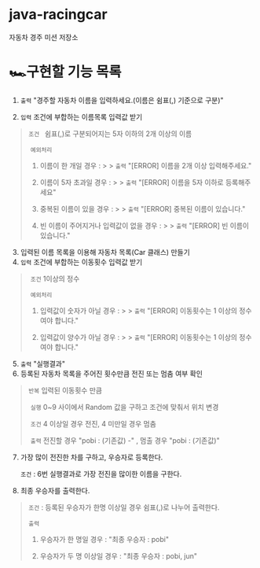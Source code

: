# java-racingcar

자동차 경주 미션 저장소

# 🏎구현할 기능 목록

1. `출력`  "경주할 자동차 이름을 입력하세요.(이름은 쉼표(,) 기준으로 구분)"

2. `입력`  조건에 부합하는 이름목록 입력값 받기

> `조건 `  쉼표(,)로 구분되어지는 5자 이하의 2개 이상의 이름
>
> ​	`예외처리`
>
>   1. 이름이 한 개일 경우  :
       >
       >      `출력` "[ERROR] 이름을 2개 이상 입력해주세요."
>
>   2. 이름이 5자 초과일 경우 :
       >
       >      `출력` "[ERROR] 이름을 5자 이하로 등록해주세요"
>
>   3. 중복된 이름이 있을 경우 :
       >
       >      `출력` "[ERROR] 중복된 이름이 있습니다."
>
>   4. 빈 이름이 주어지거나 입력값이 없을 경우 :
       >
       >      `출력` "[ERROR] 빈 이름이 있습니다."

3. 입력된 이름 목록을 이용해 자동차 목록(Car 클래스) 만들기
4. `입력` 조건에 부합하는 이동횟수 입력값 받기

>​	`조건`  1이상의 정수
>
>​	`예외처리`
>
> 1. 입력값이 숫자가 아닐 경우 :
     >
     >    `출력` "[ERROR] 이동횟수는 1 이상의 정수여야 합니다."
>
> 2. 입력값이 양수가 아닐 경우 :
     >
     >    `출력` "[ERROR] 이동횟수는 1 이상의 정수여야 합니다."

5. `출력` "실행결과"
6. 등록된 자동차 목록을 주어진 횟수만큼 전진 또는 멈춤 여부 확인

>`반복` 입력된 이동횟수 만큼
>
>​		`실행` 0~9 사이에서 Random 값을 구하고 조건에 맞춰서 위치 변경
>
>​		`조건`  4 이상일 경우 전진, 4 미만일 경우 멈춤
>
>​		`출력` 전진할 경우 "pobi : (기존값) -" , 멈출 경우 "pobi : (기존값)"

7. 가장 많이 전진한 차를 구하고, 우승자로 등록한다.

   `조건` : 6번 실행결과로 가장 전진을 많이한 이름을 구한다.

8. 최종 우승자를 출력한다.

>`조건` : 등록된 우승자가 한명 이상일 경우 쉼표(,)로 나누어 출력한다.
>
>`출력`
>
>1. 우승자가 한 명일 경우 : "최종 우승자 : pobi"
>
>2. 우승자가 두 명 이상일 경우 : "최종 우승자 : pobi, jun"
